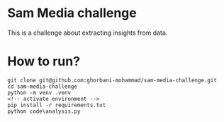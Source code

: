 # Sam Media challenge
This is a challenge about extracting insights from data.

# How to run?
```
git clone git@github.com:ghorbani-mohammad/sam-media-challenge.git
cd sam-media-challenge
python -m venv .venv
<!-- activate environment -->
pip install -r requirements.txt
python code\analysis.py
```